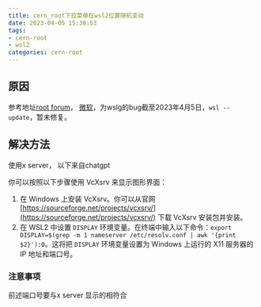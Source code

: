 ```yaml
---
title: cern_root下拉菜单在wsl2位置随机变动
date: 2023-04-05 15:38:53
tags:
- cern-root
- wsl2
categories: cern-root
---
```


## 原因

参考地址[root forum](https://root-forum.cern.ch/t/root-on-windows-11-wsl2-wslg/48348/7)， [微软](https://learn.microsoft.com/en-us/answers/questions/704294/drop-down-menu-appears-incorrectly-when-working-on)，为wslg的bug截至2023年4月5日，`wsl --update`，暂未修复。

## 解决方法

使用x server， 以下来自chatgpt

你可以按照以下步骤使用 VcXsrv 来显示图形界面：

1. 在 Windows 上安装 VcXsrv。你可以从官网 [https://sourceforge.net/projects/vcxsrv/](https://sourceforge.net/projects/vcxsrv/) 下载 VcXsrv 安装包并安装。
2. 在 WSL2 中设置 `DISPLAY` 环境变量。在终端中输入以下命令：`export DISPLAY=$(grep -m 1 nameserver /etc/resolv.conf | awk '{print $2}'):0`。这将把 `DISPLAY` 环境变量设置为 Windows 上运行的 X11 服务器的 IP 地址和端口号。

### 注意事项

前述端口号要与x server 显示的相符合
